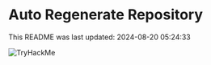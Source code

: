 # Auto Regenerate Repository

This README was last updated: 2024-08-20 05:24:33

 ![TryHackMe](https://tryhackme.com/badge/533634)